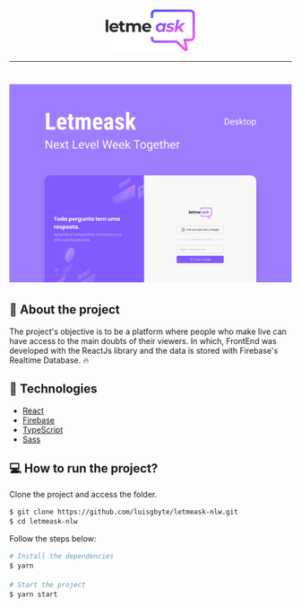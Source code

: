 <p align="center">
  <img alt="Letmeask" src=".github/logo.svg" width="160px">
</p>

---

<h1 align="center">
    <img alt="Letmeask" title="Letmeask" src=".github/cover.svg" width="900px"/>
</h1>

## :crystal_ball: About the project
The project's objective is to be a platform where people who make live can have access to the main doubts of their viewers. In which, FrontEnd was developed with the ReactJs library and the data is stored with Firebase's Realtime Database. :fire:

## :mega: Technologies
- [React](https://reactjs.org)
- [Firebase](https://firebase.google.com/)
- [TypeScript](https://www.typescriptlang.org/)
- [Sass](https://sass-lang.com/)

## :computer: How to run the project?
Clone the project and access the folder.

```bash
$ git clone https://github.com/luisgbyte/letmeask-nlw.git
$ cd letmeask-nlw
```

Follow the steps below:
```bash
# Install the dependencies
$ yarn

# Start the project
$ yarn start
```
